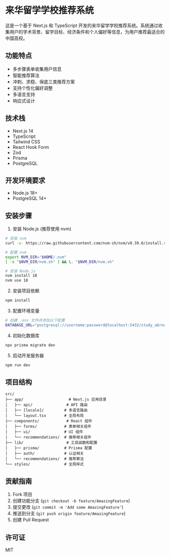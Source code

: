 # 来华留学学校推荐系统

这是一个基于 Next.js 和 TypeScript 开发的来华留学学校推荐系统。系统通过收集用户的学术背景、留学目标、经济条件和个人偏好等信息，为用户推荐最适合的中国高校。

## 功能特点

- 多步骤表单收集用户信息
- 智能推荐算法
- 冲刺、求稳、保底三类推荐方案
- 支持个性化偏好调整
- 多语言支持
- 响应式设计

## 技术栈

- Next.js 14
- TypeScript
- Tailwind CSS
- React Hook Form
- Zod
- Prisma
- PostgreSQL

## 开发环境要求

- Node.js 18+
- PostgreSQL 14+

## 安装步骤

1. 安装 Node.js (推荐使用 nvm)
```bash
# 安装 nvm
curl -o- https://raw.githubusercontent.com/nvm-sh/nvm/v0.39.0/install.sh | bash

# 配置 nvm
export NVM_DIR="$HOME/.nvm"
[ -s "$NVM_DIR/nvm.sh" ] && \. "$NVM_DIR/nvm.sh"

# 安装 Node.js
nvm install 18
nvm use 18
```

2. 安装项目依赖
```bash
npm install
```

3. 配置环境变量
```bash
# 创建 .env 文件并添加以下配置
DATABASE_URL="postgresql://username:password@localhost:5432/study_abroad_db"
```

4. 初始化数据库
```bash
npx prisma migrate dev
```

5. 启动开发服务器
```bash
npm run dev
```

## 项目结构

```
src/
├── app/                    # Next.js 应用目录
│   ├── api/               # API 路由
│   ├── [locale]/         # 多语言路由
│   └── layout.tsx        # 全局布局
├── components/            # React 组件
│   ├── forms/            # 表单相关组件
│   ├── ui/               # UI 组件
│   └── recommendations/  # 推荐相关组件
├── lib/                   # 工具函数和配置
│   ├── prisma/           # Prisma 配置
│   ├── auth/             # 认证相关
│   └── recommendations/  # 推荐算法
└── styles/               # 全局样式
```

## 贡献指南

1. Fork 项目
2. 创建功能分支 (`git checkout -b feature/AmazingFeature`)
3. 提交更改 (`git commit -m 'Add some AmazingFeature'`)
4. 推送到分支 (`git push origin feature/AmazingFeature`)
5. 创建 Pull Request

## 许可证

MIT
